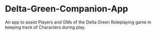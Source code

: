 # Delta-Green-Companion-App
An app to assist Players and GMs of the Delta Green Roleplaying game in keeping track of Characters during play.
